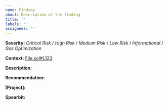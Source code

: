 ```yaml
---
name: Finding
about: Description of the finding
title: ''
labels: ''
assignees: ''
---
```


**Severity:** *Critical Risk* / *High Risk* / *Medium Risk* / *Low Risk* / *Informational* / *Gas Optimization*

**Context:** [File.sol#L123](github-permalink)

**Description:**

**Recommendation:**

**[Project]:** 

**Spearbit:** 
